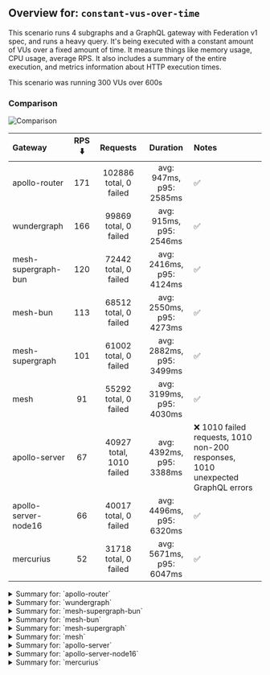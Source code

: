 ## Overview for: `constant-vus-over-time`


This scenario runs 4 subgraphs and a GraphQL gateway with Federation v1 spec, and runs a heavy query. It's being executed with a constant amount of VUs over a fixed amount of time. It measure things like memory usage, CPU usage, average RPS. It also includes a summary of the entire execution, and metrics information about HTTP execution times.


This scenario was running 300 VUs over 600s


### Comparison


<img src="https://imagedelivery.net/KYe9TScr4TldYHA48pczVg/1e8b65db-1c5c-4a93-e6d5-937938e9db00/public" alt="Comparison" />


| Gateway              | RPS ⬇️ |         Requests         |         Duration         | Notes                                                                          |
| :------------------- | :----: | :----------------------: | :----------------------: | :----------------------------------------------------------------------------- |
| apollo-router        |  171   |  102886 total, 0 failed  | avg: 947ms, p95: 2585ms  | ✅                                                                              |
| wundergraph          |  166   |  99869 total, 0 failed   | avg: 915ms, p95: 2546ms  | ✅                                                                              |
| mesh-supergraph-bun  |  120   |  72442 total, 0 failed   | avg: 2416ms, p95: 4124ms | ✅                                                                              |
| mesh-bun             |  113   |  68512 total, 0 failed   | avg: 2550ms, p95: 4273ms | ✅                                                                              |
| mesh-supergraph      |  101   |  61002 total, 0 failed   | avg: 2882ms, p95: 3499ms | ✅                                                                              |
| mesh                 |   91   |  55292 total, 0 failed   | avg: 3199ms, p95: 4030ms | ✅                                                                              |
| apollo-server        |   67   | 40927 total, 1010 failed | avg: 4392ms, p95: 3388ms | ❌ 1010 failed requests, 1010 non-200 responses, 1010 unexpected GraphQL errors |
| apollo-server-node16 |   66   |  40017 total, 0 failed   | avg: 4496ms, p95: 6320ms | ✅                                                                              |
| mercurius            |   52   |  31718 total, 0 failed   | avg: 5671ms, p95: 6047ms | ✅                                                                              |



<details>
  <summary>Summary for: `apollo-router`</summary>

  **K6 Output**




```
     ✓ response code was 200
     ✓ no graphql errors
     ✓ valid response structure

     checks.........................: 100.00% ✓ 308658     ✗ 0     
     data_received..................: 9.0 GB  15 MB/s
     data_sent......................: 122 MB  203 kB/s
     http_req_blocked...............: avg=988.92µs min=1.65µs  med=3.93µs   max=3.71s  p(90)=6.38µs   p(95)=7.41µs
     http_req_connecting............: avg=693.61µs min=0s      med=0s       max=3.71s  p(90)=0s       p(95)=0s    
     http_req_duration..............: avg=947.03ms min=9.79ms  med=713.43ms max=8.06s  p(90)=2.11s    p(95)=2.58s 
       { expected_response:true }...: avg=947.03ms min=9.79ms  med=713.43ms max=8.06s  p(90)=2.11s    p(95)=2.58s 
     http_req_failed................: 0.00%   ✓ 0          ✗ 102886
     http_req_receiving.............: avg=375.89ms min=24.48µs med=86.61µs  max=7.6s   p(90)=1.47s    p(95)=2.03s 
     http_req_sending...............: avg=22.27ms  min=6.91µs  med=18.06µs  max=4.79s  p(90)=46.7µs   p(95)=8.89ms
     http_req_tls_handshaking.......: avg=0s       min=0s      med=0s       max=0s     p(90)=0s       p(95)=0s    
     http_req_waiting...............: avg=548.86ms min=9.71ms  med=515.51ms max=3.29s  p(90)=965.29ms p(95)=1.12s 
     http_reqs......................: 102886  171.223767/s
     iteration_duration.............: avg=1.74s    min=21.5ms  med=1.38s    max=14.27s p(90)=3.67s    p(95)=4.47s 
     iterations.....................: 102886  171.223767/s
     vus............................: 300     min=300      max=300 
     vus_max........................: 300     min=300      max=300 
```


**Performance Overview**


<img src="https://imagedelivery.net/KYe9TScr4TldYHA48pczVg/dfe2c08c-9d3f-4daa-1989-bdac3d89db00/public" alt="Performance Overview" />


**Subgraphs Overview**


<img src="https://imagedelivery.net/KYe9TScr4TldYHA48pczVg/0359adc9-a1d4-46db-1fce-2fe468c97c00/public" alt="Subgraphs Overview" />


**HTTP Overview**


<img src="https://imagedelivery.net/KYe9TScr4TldYHA48pczVg/57f2901b-f888-48ba-226e-6051f779ae00/public" alt="HTTP Overview" />


  </details>

<details>
  <summary>Summary for: `wundergraph`</summary>

  **K6 Output**




```
     ✓ response code was 200
     ✓ no graphql errors
     ✓ valid response structure

     checks.........................: 100.00% ✓ 299607     ✗ 0    
     data_received..................: 8.8 GB  15 MB/s
     data_sent......................: 119 MB  197 kB/s
     http_req_blocked...............: avg=1.86ms   min=1.53µs  med=3.69µs   max=3.47s  p(90)=5.73µs   p(95)=6.93µs 
     http_req_connecting............: avg=1.4ms    min=0s      med=0s       max=3.47s  p(90)=0s       p(95)=0s     
     http_req_duration..............: avg=915.33ms min=10.24ms med=705.26ms max=7.91s  p(90)=2.04s    p(95)=2.54s  
       { expected_response:true }...: avg=915.33ms min=10.24ms med=705.26ms max=7.91s  p(90)=2.04s    p(95)=2.54s  
     http_req_failed................: 0.00%   ✓ 0          ✗ 99869
     http_req_receiving.............: avg=371.61ms min=25.49µs med=86.61µs  max=6.43s  p(90)=1.44s    p(95)=2.01s  
     http_req_sending...............: avg=27.18ms  min=7µs     med=16.62µs  max=5.58s  p(90)=106.32µs p(95)=22.02ms
     http_req_tls_handshaking.......: avg=0s       min=0s      med=0s       max=0s     p(90)=0s       p(95)=0s     
     http_req_waiting...............: avg=516.53ms min=8.48ms  med=479ms    max=3.11s  p(90)=960.4ms  p(95)=1.11s  
     http_reqs......................: 99869   166.181558/s
     iteration_duration.............: avg=1.79s    min=17.08ms med=1.46s    max=13.36s p(90)=3.79s    p(95)=4.66s  
     iterations.....................: 99869   166.181558/s
     vus............................: 24      min=24       max=300
     vus_max........................: 300     min=300      max=300
```


**Performance Overview**


<img src="https://imagedelivery.net/KYe9TScr4TldYHA48pczVg/85dec836-7233-4602-ef71-90fab253c100/public" alt="Performance Overview" />


**Subgraphs Overview**


<img src="https://imagedelivery.net/KYe9TScr4TldYHA48pczVg/f370bd16-901f-4452-1427-b8d93755fd00/public" alt="Subgraphs Overview" />


**HTTP Overview**


<img src="https://imagedelivery.net/KYe9TScr4TldYHA48pczVg/63ffc98d-f86c-49d4-3d54-1ed2163fba00/public" alt="HTTP Overview" />


  </details>

<details>
  <summary>Summary for: `mesh-supergraph-bun`</summary>

  **K6 Output**




```
     ✓ response code was 200
     ✓ no graphql errors
     ✓ valid response structure

     checks.........................: 100.00% ✓ 217326     ✗ 0    
     data_received..................: 6.4 GB  11 MB/s
     data_sent......................: 86 MB   143 kB/s
     http_req_blocked...............: avg=26.6µs  min=1.23µs   med=2.97µs  max=119.07ms p(90)=5.01µs  p(95)=6.14µs  
     http_req_connecting............: avg=2.52µs  min=0s       med=0s      max=21.32ms  p(90)=0s      p(95)=0s      
     http_req_duration..............: avg=2.41s   min=276.51ms med=2.11s   max=5.4s     p(90)=3.93s   p(95)=4.12s   
       { expected_response:true }...: avg=2.41s   min=276.51ms med=2.11s   max=5.4s     p(90)=3.93s   p(95)=4.12s   
     http_req_failed................: 0.00%   ✓ 0          ✗ 72442
     http_req_receiving.............: avg=18.34ms min=25.94µs  med=65.82µs max=1.59s    p(90)=3.79ms  p(95)=107.4ms 
     http_req_sending...............: avg=1.58ms  min=6.92µs   med=13.58µs max=894.05ms p(90)=31.67µs p(95)=138.36µs
     http_req_tls_handshaking.......: avg=0s      min=0s       med=0s      max=0s       p(90)=0s      p(95)=0s      
     http_req_waiting...............: avg=2.39s   min=274.08ms med=2.09s   max=5.4s     p(90)=3.92s   p(95)=4.11s   
     http_reqs......................: 72442   120.351477/s
     iteration_duration.............: avg=2.48s   min=288.02ms med=2.16s   max=5.53s    p(90)=4.02s   p(95)=4.24s   
     iterations.....................: 72442   120.351477/s
     vus............................: 2       min=2        max=300
     vus_max........................: 300     min=300      max=300
```


**Performance Overview**


<img src="https://imagedelivery.net/KYe9TScr4TldYHA48pczVg/99c664d3-ff8c-4257-a1f9-c74213374a00/public" alt="Performance Overview" />


**Subgraphs Overview**


<img src="https://imagedelivery.net/KYe9TScr4TldYHA48pczVg/2a9bfa14-0f02-4fcf-8ae1-069a75845600/public" alt="Subgraphs Overview" />


**HTTP Overview**


<img src="https://imagedelivery.net/KYe9TScr4TldYHA48pczVg/b1fdae5a-4373-4984-c694-5cc4c1e2a400/public" alt="HTTP Overview" />


  </details>

<details>
  <summary>Summary for: `mesh-bun`</summary>

  **K6 Output**




```
     ✓ response code was 200
     ✓ no graphql errors
     ✓ valid response structure

     checks.........................: 100.00% ✓ 205536    ✗ 0    
     data_received..................: 6.0 GB  10 MB/s
     data_sent......................: 81 MB   135 kB/s
     http_req_blocked...............: avg=84.1µs  min=1.29µs   med=2.94µs  max=287.14ms p(90)=4.81µs  p(95)=5.78µs  
     http_req_connecting............: avg=50.38µs min=0s       med=0s      max=31.49ms  p(90)=0s      p(95)=0s      
     http_req_duration..............: avg=2.54s   min=214.92ms med=2.17s   max=5.74s    p(90)=4.07s   p(95)=4.27s   
       { expected_response:true }...: avg=2.54s   min=214.92ms med=2.17s   max=5.74s    p(90)=4.07s   p(95)=4.27s   
     http_req_failed................: 0.00%   ✓ 0         ✗ 68512
     http_req_receiving.............: avg=26.76ms min=26.84µs  med=64.01µs max=1.18s    p(90)=29.84ms p(95)=209.88ms
     http_req_sending...............: avg=2.02ms  min=7.39µs   med=13.62µs max=1.01s    p(90)=32.16µs p(95)=144.39µs
     http_req_tls_handshaking.......: avg=0s      min=0s       med=0s      max=0s       p(90)=0s      p(95)=0s      
     http_req_waiting...............: avg=2.52s   min=213.06ms med=2.15s   max=5.74s    p(90)=4.05s   p(95)=4.25s   
     http_reqs......................: 68512   113.78259/s
     iteration_duration.............: avg=2.63s   min=237.61ms med=2.23s   max=6.01s    p(90)=4.16s   p(95)=4.38s   
     iterations.....................: 68512   113.78259/s
     vus............................: 67      min=67      max=300
     vus_max........................: 300     min=300     max=300
```


**Performance Overview**


<img src="https://imagedelivery.net/KYe9TScr4TldYHA48pczVg/89af606b-e163-4845-8cf9-97455c436a00/public" alt="Performance Overview" />


**Subgraphs Overview**


<img src="https://imagedelivery.net/KYe9TScr4TldYHA48pczVg/038588c7-2113-4038-392a-e2731ea7b900/public" alt="Subgraphs Overview" />


**HTTP Overview**


<img src="https://imagedelivery.net/KYe9TScr4TldYHA48pczVg/f91f7587-a7de-44a2-7935-b843f3a6eb00/public" alt="HTTP Overview" />


  </details>

<details>
  <summary>Summary for: `mesh-supergraph`</summary>

  **K6 Output**




```
     ✓ response code was 200
     ✓ no graphql errors
     ✓ valid response structure

     checks.........................: 100.00% ✓ 183006     ✗ 0    
     data_received..................: 5.4 GB  8.9 MB/s
     data_sent......................: 72 MB   120 kB/s
     http_req_blocked...............: avg=47.56µs min=1.24µs med=3.57µs  max=123.65ms p(90)=5.68µs  p(95)=6.64µs  
     http_req_connecting............: avg=29.5µs  min=0s     med=0s      max=26.35ms  p(90)=0s      p(95)=0s      
     http_req_duration..............: avg=2.88s   min=1.46s  med=2.88s   max=6.39s    p(90)=3.36s   p(95)=3.49s   
       { expected_response:true }...: avg=2.88s   min=1.46s  med=2.88s   max=6.39s    p(90)=3.36s   p(95)=3.49s   
     http_req_failed................: 0.00%   ✓ 0          ✗ 61002
     http_req_receiving.............: avg=11.96ms min=32µs   med=73.61µs max=1.17s    p(90)=6.77ms  p(95)=52.21ms 
     http_req_sending...............: avg=1.47ms  min=7.56µs med=15.76µs max=608.52ms p(90)=35.88µs p(95)=139.92µs
     http_req_tls_handshaking.......: avg=0s      min=0s     med=0s      max=0s       p(90)=0s      p(95)=0s      
     http_req_waiting...............: avg=2.86s   min=1.46s  med=2.87s   max=6.37s    p(90)=3.33s   p(95)=3.47s   
     http_reqs......................: 61002   101.279405/s
     iteration_duration.............: avg=2.95s   min=1.52s  med=2.95s   max=6.43s    p(90)=3.46s   p(95)=3.63s   
     iterations.....................: 61002   101.279405/s
     vus............................: 73      min=73       max=300
     vus_max........................: 300     min=300      max=300
```


**Performance Overview**


<img src="https://imagedelivery.net/KYe9TScr4TldYHA48pczVg/8ebaca42-a3d2-43d5-80a3-41de9ec77100/public" alt="Performance Overview" />


**Subgraphs Overview**


<img src="https://imagedelivery.net/KYe9TScr4TldYHA48pczVg/6ba9b790-6054-4fbd-6d99-c74793361300/public" alt="Subgraphs Overview" />


**HTTP Overview**


<img src="https://imagedelivery.net/KYe9TScr4TldYHA48pczVg/cc60021f-b4ca-4974-f2d8-5c7588a33100/public" alt="HTTP Overview" />


  </details>

<details>
  <summary>Summary for: `mesh`</summary>

  **K6 Output**




```
     ✓ response code was 200
     ✓ no graphql errors
     ✓ valid response structure

     checks.........................: 100.00% ✓ 165876    ✗ 0    
     data_received..................: 4.9 GB  8.1 MB/s
     data_sent......................: 66 MB   109 kB/s
     http_req_blocked...............: avg=32.99µs min=1.3µs   med=4.19µs  max=140.09ms p(90)=6.4µs   p(95)=7.28µs  
     http_req_connecting............: avg=9.13µs  min=0s      med=0s      max=32.21ms  p(90)=0s      p(95)=0s      
     http_req_duration..............: avg=3.19s   min=1.55s   med=3.16s   max=7.7s     p(90)=3.82s   p(95)=4.02s   
       { expected_response:true }...: avg=3.19s   min=1.55s   med=3.16s   max=7.7s     p(90)=3.82s   p(95)=4.02s   
     http_req_failed................: 0.00%   ✓ 0         ✗ 55292
     http_req_receiving.............: avg=10.24ms min=35.19µs med=88.19µs max=1.45s    p(90)=5.57ms  p(95)=32.68ms 
     http_req_sending...............: avg=1ms     min=8.14µs  med=21.44µs max=927.07ms p(90)=39.62µs p(95)=131.09µs
     http_req_tls_handshaking.......: avg=0s      min=0s      med=0s      max=0s       p(90)=0s      p(95)=0s      
     http_req_waiting...............: avg=3.18s   min=1.55s   med=3.15s   max=7.7s     p(90)=3.8s    p(95)=4s      
     http_reqs......................: 55292   91.799036/s
     iteration_duration.............: avg=3.26s   min=1.56s   med=3.22s   max=7.71s    p(90)=3.89s   p(95)=4.11s   
     iterations.....................: 55292   91.799036/s
     vus............................: 117     min=117     max=300
     vus_max........................: 300     min=300     max=300
```


**Performance Overview**


<img src="https://imagedelivery.net/KYe9TScr4TldYHA48pczVg/e462a42f-10ff-4d5c-89f3-30c50236e500/public" alt="Performance Overview" />


**Subgraphs Overview**


<img src="https://imagedelivery.net/KYe9TScr4TldYHA48pczVg/79ead093-a937-4123-7e15-5a58c34b1b00/public" alt="Subgraphs Overview" />


**HTTP Overview**


<img src="https://imagedelivery.net/KYe9TScr4TldYHA48pczVg/a562b15c-a8cd-4f72-8c00-f83da3d7ae00/public" alt="HTTP Overview" />


  </details>

<details>
  <summary>Summary for: `apollo-server`</summary>

  **K6 Output**




```
     ✗ response code was 200
      ↳  97% — ✓ 39917 / ✗ 1010
     ✗ no graphql errors
      ↳  97% — ✓ 39917 / ✗ 1010
     ✓ valid response structure

     checks.........................: 98.34% ✓ 119751    ✗ 2020 
     data_received..................: 3.5 GB 5.8 MB/s
     data_sent......................: 49 MB  81 kB/s
     http_req_blocked...............: avg=340.76µs min=1.36µs   med=2.78µs  max=62.88ms  p(90)=4.39µs  p(95)=5.98µs  
     http_req_connecting............: avg=326.17µs min=0s       med=0s      max=62.41ms  p(90)=0s      p(95)=0s      
     http_req_duration..............: avg=4.39s    min=463.69ms med=2.96s   max=1m0s     p(90)=3.21s   p(95)=3.38s   
       { expected_response:true }...: avg=2.98s    min=463.69ms med=2.96s   max=59.56s   p(90)=3.17s   p(95)=3.29s   
     http_req_failed................: 2.46%  ✓ 1010      ✗ 39917
     http_req_receiving.............: avg=198.87µs min=0s       med=90.68µs max=271.18ms p(90)=132.3µs p(95)=168.93µs
     http_req_sending...............: avg=97.42µs  min=8.11µs   med=14.07µs max=70.98ms  p(90)=27.09µs p(95)=42.64µs 
     http_req_tls_handshaking.......: avg=0s       min=0s       med=0s      max=0s       p(90)=0s      p(95)=0s      
     http_req_waiting...............: avg=4.39s    min=463.58ms med=2.96s   max=1m0s     p(90)=3.21s   p(95)=3.38s   
     http_reqs......................: 40927  67.936079/s
     iteration_duration.............: avg=4.4s     min=475.15ms med=2.97s   max=1m0s     p(90)=3.23s   p(95)=3.4s    
     iterations.....................: 40927  67.936079/s
     vus............................: 67     min=67      max=300
     vus_max........................: 300    min=300     max=300
```


**Performance Overview**


<img src="https://imagedelivery.net/KYe9TScr4TldYHA48pczVg/0138fcdc-3ecd-47f1-603c-acddbd66d600/public" alt="Performance Overview" />


**Subgraphs Overview**


<img src="https://imagedelivery.net/KYe9TScr4TldYHA48pczVg/888c771b-3ac9-40c2-e9f5-ea17e6ae7200/public" alt="Subgraphs Overview" />


**HTTP Overview**


<img src="https://imagedelivery.net/KYe9TScr4TldYHA48pczVg/25db6d5e-792d-4473-e374-3184240a7800/public" alt="HTTP Overview" />


  </details>

<details>
  <summary>Summary for: `apollo-server-node16`</summary>

  **K6 Output**




```
     ✓ response code was 200
     ✓ no graphql errors
     ✓ valid response structure

     checks.........................: 100.00% ✓ 120051    ✗ 0    
     data_received..................: 3.5 GB  5.8 MB/s
     data_sent......................: 48 MB   79 kB/s
     http_req_blocked...............: avg=41.36µs  min=1.28µs  med=2.88µs  max=27.38ms  p(90)=4.42µs   p(95)=5.18µs  
     http_req_connecting............: avg=34.68µs  min=0s      med=0s      max=27.23ms  p(90)=0s       p(95)=0s      
     http_req_duration..............: avg=4.49s    min=262ms   med=4.23s   max=9.73s    p(90)=5.88s    p(95)=6.31s   
       { expected_response:true }...: avg=4.49s    min=262ms   med=4.23s   max=9.73s    p(90)=5.88s    p(95)=6.31s   
     http_req_failed................: 0.00%   ✓ 0         ✗ 40017
     http_req_receiving.............: avg=1.04ms   min=34.56µs med=86.5µs  max=244.13ms p(90)=153.09µs p(95)=563.35µs
     http_req_sending...............: avg=189.03µs min=7.64µs  med=13.89µs max=185.69ms p(90)=26.43µs  p(95)=42.34µs 
     http_req_tls_handshaking.......: avg=0s       min=0s      med=0s      max=0s       p(90)=0s       p(95)=0s      
     http_req_waiting...............: avg=4.49s    min=261.9ms med=4.23s   max=9.73s    p(90)=5.87s    p(95)=6.31s   
     http_reqs......................: 40017   66.330096/s
     iteration_duration.............: avg=4.51s    min=268.5ms med=4.25s   max=9.74s    p(90)=5.9s     p(95)=6.35s   
     iterations.....................: 40017   66.330096/s
     vus............................: 62      min=62      max=300
     vus_max........................: 300     min=300     max=300
```


**Performance Overview**


<img src="https://imagedelivery.net/KYe9TScr4TldYHA48pczVg/b8a7b6d1-f949-42ac-3b06-2d9393001600/public" alt="Performance Overview" />


**Subgraphs Overview**


<img src="https://imagedelivery.net/KYe9TScr4TldYHA48pczVg/26225ed5-c244-4346-5fd7-dc8e69c2a300/public" alt="Subgraphs Overview" />


**HTTP Overview**


<img src="https://imagedelivery.net/KYe9TScr4TldYHA48pczVg/4fb179d5-5d3e-416f-d4d9-89ae9a0d7800/public" alt="HTTP Overview" />


  </details>

<details>
  <summary>Summary for: `mercurius`</summary>

  **K6 Output**




```
     ✓ response code was 200
     ✓ no graphql errors
     ✓ valid response structure

     checks.........................: 100.00% ✓ 95154     ✗ 0    
     data_received..................: 2.8 GB  4.6 MB/s
     data_sent......................: 38 MB   63 kB/s
     http_req_blocked...............: avg=51.27µs  min=1.56µs   med=3.54µs  max=19.11ms  p(90)=4.97µs   p(95)=5.62µs  
     http_req_connecting............: avg=44.92µs  min=0s       med=0s      max=17.49ms  p(90)=0s       p(95)=0s      
     http_req_duration..............: avg=5.67s    min=508.14ms med=5.69s   max=12.39s   p(90)=5.94s    p(95)=6.04s   
       { expected_response:true }...: avg=5.67s    min=508.14ms med=5.69s   max=12.39s   p(90)=5.94s    p(95)=6.04s   
     http_req_failed................: 0.00%   ✓ 0         ✗ 31718
     http_req_receiving.............: avg=588.56µs min=34.56µs  med=92.53µs max=680.57ms p(90)=128.78µs p(95)=149.51µs
     http_req_sending...............: avg=40.24µs  min=7.8µs    med=19.22µs max=35.43ms  p(90)=30.1µs   p(95)=34.9µs  
     http_req_tls_handshaking.......: avg=0s       min=0s       med=0s      max=0s       p(90)=0s       p(95)=0s      
     http_req_waiting...............: avg=5.67s    min=507.79ms med=5.69s   max=12.39s   p(90)=5.94s    p(95)=6.04s   
     http_reqs......................: 31718   52.703471/s
     iteration_duration.............: avg=5.68s    min=531.54ms med=5.7s    max=12.41s   p(90)=5.95s    p(95)=6.05s   
     iterations.....................: 31718   52.703471/s
     vus............................: 158     min=158     max=300
     vus_max........................: 300     min=300     max=300
```


**Performance Overview**


<img src="https://imagedelivery.net/KYe9TScr4TldYHA48pczVg/60e9c079-d1b0-47bb-38f9-693506e41300/public" alt="Performance Overview" />


**Subgraphs Overview**


<img src="https://imagedelivery.net/KYe9TScr4TldYHA48pczVg/089a821f-0272-4171-c378-6fb91d86e500/public" alt="Subgraphs Overview" />


**HTTP Overview**


<img src="https://imagedelivery.net/KYe9TScr4TldYHA48pczVg/90f9b9b4-c725-44b2-73f2-4bdf4c2e5200/public" alt="HTTP Overview" />


  </details>
